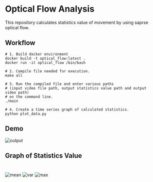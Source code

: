 # Optical Flow Analysis
This repository calculates statistics value of movement by using saprse optical flow. 

## Workflow
```
# 1. Build docker environment
docker build -t optical_flow:latest .
docker run -it optical_flow /bin/bash

# 2. Compile file needed for execution.
make all

# 3. Run the compiled file and enter various paths 
# (input video file path, output statistics value path and output video path) 
# on the command line.
./main

# 4. Create a time series graph of calculated statistics.
python plot_data.py
```

## Demo
![output](https://user-images.githubusercontent.com/30319295/56096043-f7f17e80-5f1d-11e9-88c8-ab04a54dcf59.gif)

## Graph of Statistics Value
<img src="./data/graph/mean.jpg" alt="mean" vspace="25">
<img src="./data/graph/var.jpg" alt="var" vspace="25">
<img src="./data/graph/max.jpg" alt="max" vspace="25">
